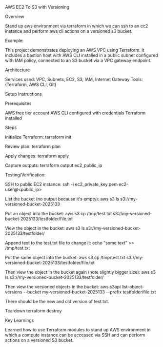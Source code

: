 AWS EC2 To S3 with Versioning

Overview

Stand up aws environment via terraform in which we can ssh to an ec2 instance and perform aws cli actions on a versioned s3 bucket.

Example:

This project demonstrates deploying an AWS VPC using Terraform. It includes a bastion host with AWS CLI installed in a public subnet configured with IAM policy, connected to an S3 bucket via a VPC gateway endpoint.

Architecture

Services used: VPC, Subnets, EC2, S3, IAM, Internet Gateway
Tools: (Terraform, AWS CLI, Git)

Setup Instructions

Prerequisites

AWS free tier account
AWS CLI configured with credentials
Terraform installed

Steps

Initialize Terraform:
terraform init

Review plan:
terraform plan

Apply changes:
terraform apply

Capture outputs:
terraform output ec2_public_ip

Testing/Verification:

SSH to public EC2 instance:
ssh -i ec2_private_key.pem ec2-user@<public_ip>

List the bucket (no output because it's empty):
aws s3 ls s3://my-versioned-bucket-2025133

Put an object into the bucket:
aws s3 cp /tmp/test.txt s3://my-versioned-bucket-2025133/testfolder/file.txt

View the object in the bucket:
aws s3 ls s3://my-versioned-bucket-2025133/testfolder/

Append text to the test.txt file to change it:
echo "some text" >> /tmp/test.txt

Put the same object into the bucket:
aws s3 cp /tmp/test.txt s3://my-versioned-bucket-2025133/testfolder/file.txt

Then view the object in the bucket again (note slightly bigger size):
aws s3 ls s3://my-versioned-bucket-2025133/testfolder/

Then view the versioned objects in the bucket:
aws s3api list-object-versions --bucket my-versioned-bucket-2025133 --prefix testfolder/file.txt

There should be the new and old version of test.txt.

Teardown
terraform destroy

Key Learnings

Learned how to use Terraform modules to stand up AWS environment in which a compute instance can be accessed via SSH and can perform actions on a versioned S3 bucket.

